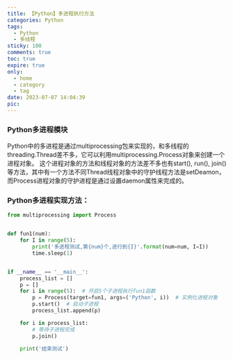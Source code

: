```yaml
---
title: 【Python】多进程执行方法
categories: Python
tags:
  - Python 
  - 多线程 
sticky: 100
comments: true
toc: true
expire: true
only:
  - home
  - category
  - tag
date: 2023-07-07 14:04:39
pic:
---
```


### Python多进程模块
Python中的多进程是通过multiprocessing包来实现的，和多线程的threading.Thread差不多，它可以利用multiprocessing.Process对象来创建一个进程对象。
这个进程对象的方法和线程对象的方法差不多也有start(), run(), join()等方法，其中有一个方法不同Thread线程对象中的守护线程方法是setDeamon，而Process进程对象的守护进程是通过设置daemon属性来完成的。


### Python多进程实现方法：
```py
from multiprocessing import Process


def fun1(num):
    for I in range(5):
        print('多进程测试,第{num}个,进行到{I}'.format(num=num, I=I))
        time.sleep(1)


if __name__ == '__main__':
    process_list = []
    p = []
    for i in range(5):  # 开启5个子进程执行fun1函数
        p = Process(target=fun1, args=('Python', i))  # 实例化进程对象
        p.start()  # 启动子进程
        process_list.append(p)

    for i in process_list:
        # 等待子进程完成
        p.join()
        
    print('结束测试')
```